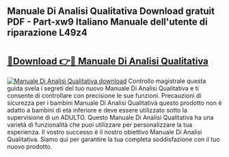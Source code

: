 ## Manuale Di Analisi Qualitativa Download gratuit PDF - Part-xw9 Italiano Manuale dell'utente di riparazione L49z4

# <h2><a href="http://dfd3rp.blite.top/?on=Manuale+Di+Analisi+Qualitativa">🔗Download 👉🔴 Manuale Di Analisi Qualitativa</a></h2>

[![Manuale Di Analisi Qualitativa download](https://i.imgur.com/lujVjoI.png)](http://dfd3rp.blite.top/?on=Manuale+Di+Analisi+Qualitativa)
Controllo magistrale questa guida svela i segreti del tuo nuovo Manuale Di Analisi Qualitativa e ti consente di controllare con precisione le sue funzioni. Precauzioni di sicurezza per i bambini Manuale Di Analisi Qualitativa questo prodotto non è adatto a bambini di età inferiore e deve essere utilizzato sotto la supervisione di un ADULTO. Questo Manuale Di Analisi Qualitativa ha una varietà di funzionalità che puoi utilizzare per personalizzare la tua esperienza. Il vostro successo è il nostro obiettivo Manuale Di Analisi Qualitativa. Siamo qui per garantire la tua completa soddisfazione con il tuo nuovo prodotto.
